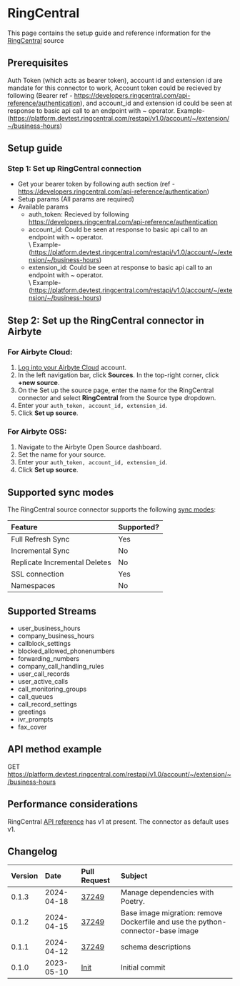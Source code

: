 # RingCentral

This page contains the setup guide and reference information for the [RingCentral](https://developers.ringcentral.com/api-reference/
) source

## Prerequisites

Auth Token (which acts as bearer token), account id and extension id are mandate for this connector to work, Account token could be recieved by following (Bearer ref - https://developers.ringcentral.com/api-reference/authentication), and account_id and extension id could be seen at response to basic api call to an endpoint with ~ operator. Example- (https://platform.devtest.ringcentral.com/restapi/v1.0/account/~/extension/~/business-hours)

## Setup guide

### Step 1: Set up RingCentral connection

- Get your bearer token by following auth section (ref - https://developers.ringcentral.com/api-reference/authentication)
- Setup params (All params are required)
- Available params
    - auth_token: Recieved by following https://developers.ringcentral.com/api-reference/authentication
    - account_id: Could be seen at response to basic api call to an endpoint with ~ operator. \
        \ Example- (https://platform.devtest.ringcentral.com/restapi/v1.0/account/~/extension/~/business-hours)
    - extension_id: Could be seen at response to basic api call to an endpoint with ~ operator. \
        \ Example- (https://platform.devtest.ringcentral.com/restapi/v1.0/account/~/extension/~/business-hours)

## Step 2: Set up the RingCentral connector in Airbyte

### For Airbyte Cloud:

1. [Log into your Airbyte Cloud](https://cloud.airbyte.io/workspaces) account.
2. In the left navigation bar, click **Sources**. In the top-right corner, click **+new source**.
3. On the Set up the source page, enter the name for the RingCentral connector and select **RingCentral** from the Source type dropdown.
4. Enter your `auth_token, account_id, extension_id`.
5. Click **Set up source**.

### For Airbyte OSS:

1. Navigate to the Airbyte Open Source dashboard.
2. Set the name for your source.
3. Enter your `auth_token, account_id, extension_id`.
5. Click **Set up source**.

## Supported sync modes

The RingCentral source connector supports the following [sync modes](https://docs.airbyte.com/cloud/core-concepts#connection-sync-modes):

| Feature                       | Supported? |
| :---------------------------- | :--------- |
| Full Refresh Sync             | Yes        |
| Incremental Sync              | No         |
| Replicate Incremental Deletes | No         |
| SSL connection                | Yes        |
| Namespaces                    | No         |

## Supported Streams

- user_business_hours
- company_business_hours
- callblock_settings
- blocked_allowed_phonenumbers
- forwarding_numbers
- company_call_handling_rules
- user_call_records
- user_active_calls
- call_monitoring_groups
- call_queues
- call_record_settings
- greetings
- ivr_prompts
- fax_cover


## API method example

GET https://platform.devtest.ringcentral.com/restapi/v1.0/account/~/extension/~/business-hours

## Performance considerations

RingCentral [API reference](https://platform.devtest.ringcentral.com/restapi/v1.0) has v1 at present. The connector as default uses v1.

## Changelog

| Version | Date       | Pull Request                                           | Subject        |
| :------ | :--------- | :----------------------------------------------------- | :------------- |
| 0.1.3 | 2024-04-18 | [37249](https://github.com/airbytehq/airbyte/pull/37249) | Manage dependencies with Poetry. |
| 0.1.2 | 2024-04-15 | [37249](https://github.com/airbytehq/airbyte/pull/37249) | Base image migration: remove Dockerfile and use the python-connector-base image |
| 0.1.1 | 2024-04-12 | [37249](https://github.com/airbytehq/airbyte/pull/37249) | schema descriptions |
| 0.1.0   | 2023-05-10 | [Init](https://github.com/airbytehq/airbyte/pull/)| Initial commit |
